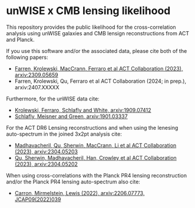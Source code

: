 # unWISE x CMB lensing likelihood

This repository provides the public likelihood for the cross-correlation analysis using unWISE galaxies and CMB lensign reconstructions from ACT and Planck.

If you use this software and/or the associated data, please cite both of the following papers:
- [Farren, Krolewski, MacCrann, Ferraro et al ACT Collaboration (2023), arxiv:2309.05659](https://arxiv.org/abs/2309.05659)
- Farren, Krolewski, Qu, Ferraro et al ACT Collaboration (2024; in prep.), arxiv:2407.XXXXX

Furthermore, for the unWISE data cite:
- [Krolewski, Ferraro, Schlafly and White, arxiv:1909.07412](https://arxiv.org/abs/1909.07412)
- [Schlafly, Meisner and Green, arxiv:1901.03337](https://arxiv.org/abs/1901.03337)

For the ACT DR6 Lensing reconstructions and when using the lenesing auto-spectrum in the joined 3x2pt analysis cite:
- [Madhavacheril, Qu, Sherwin, MacCrann, Li et al ACT Collaboration (2023), arxiv:2304.05203](https://arxiv.org/abs/2304.05203)
- [Qu, Sherwin, Madhavacheril, Han, Crowley et al ACT Collaboration (2023), arxiv:2304.05202](https://arxiv.org/abs/2304.05202)

When using cross-correlations with the Planck PR4 lensing reconstruction and/or the Planck PR4 lensing auto-spectrum also cite:
- [Carron, Mirmelstein, Lewis (2022), arxiv:2206.07773, JCAP09(2022)039](https://arxiv.org/abs/2206.07773)


